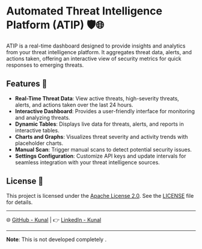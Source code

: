 # Automated Threat Intelligence Platform (ATIP) 🛡️🌐

ATIP is a real-time dashboard designed to provide insights and analytics from your threat intelligence platform. It aggregates threat data, alerts, and actions taken, offering an interactive view of security metrics for quick responses to emerging threats.

## Features 🌟
- **Real-Time Threat Data**: View active threats, high-severity threats, alerts, and actions taken over the last 24 hours.
- **Interactive Dashboard**: Provides a user-friendly interface for monitoring and analyzing threats.
- **Dynamic Tables**: Displays live data for threats, alerts, and reports in interactive tables.
- **Charts and Graphs**: Visualizes threat severity and activity trends with placeholder charts.
- **Manual Scan**: Trigger manual scans to detect potential security issues.
- **Settings Configuration**: Customize API keys and update intervals for seamless integration with your threat intelligence sources.

## License 📜

This project is licensed under the [Apache License 2.0](http://www.apache.org/licenses/LICENSE-2.0). See the [LICENSE](LICENSE) file for details.

---

🌐 [GitHub - Kunal](https://github.com/kunal-masurkar) | 👉 [LinkedIn - Kunal](https://linkedin.com/in/kunal-masurkar-8494a123a)

---

**Note**: This is not developed completely .
